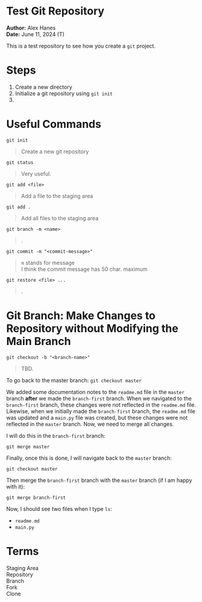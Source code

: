 # Test Git Repository 

**Author:** Alex Hanes  
**Date:** June 11, 2024 (T)  


This is a test repository to see how you create a `git` project.  
# Steps 

1. Create a new directory 
2. Initialize a git repository using `git init` 
3. 

# Useful Commands 

`git init`  
> Create a new git repository 

`git status`  
> Very useful.

`git add <file>`  
> Add a file to the staging area  

`git add .` 
> Add all files to the staging area  

`git branch -m <name>`  
> .

`git commit -m "<commit-message>"` 
> `m` stands for message  
> I think the commit message has 50 char. maximum  

`git restore <file> ...` 
> .




# Git Branch: Make Changes to Repository without Modifying the Main Branch 

`git checkout -b "<branch-name>"` 
> TBD.  

To go back to the master branch: 
`git checkout master`  

We added some documentation notes to the `readme.md` file in the `master` branch **after** we made the `branch-first` branch. When we navigated to the `branch-first` branch, these changes were not reflected in the `readme.md` file. Likewise, when we initially made the `branch-first` branch, the `readme.md` file was updated and a `main.py` file was created, but these changes were not reflected in the `master` branch. Now, we need to merge all changes.  

I will do this in the `branch-first` branch:  

`git merge master`  

Finally, once this is done, I will navigate back to the `master` branch:  

`git checkout master`  

Then merge the `branch-first` branch with the `master` branch (if I am happy with it):  

`git merge branch-first`  

Now, I should see two files when I type `ls`: 
- `readme.md` 
- `main.py` 




# Terms 

Staging Area   
Repository  
Branch  
Fork  
Clone  
